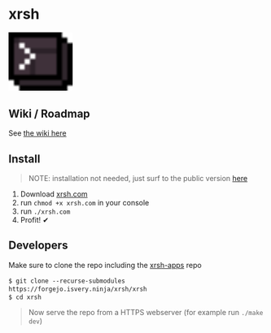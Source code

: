 # xrsh

<img src='src/assets/logo.svg' width="25%"/>

## Wiki / Roadmap

See [the wiki here](https://forgejo.isvery.ninja/xrsh/xrsh/wiki/Home#milestones)

## Install 


> NOTE: installation not needed, just surf to the public version [here](https://coderofsalvation.github.io/xrsh)

1. Download [xrsh.com](https://forgejo.isvery.ninja/xrsh/xrsh/raw/branch/main/xrsh.com)
2. run `chmod +x xrsh.com` in your console
3. run `./xrsh.com`
4. Profit! ✔

## Developers 

Make sure to clone the repo including the [xrsh-apps](https://forgejo.isvery.ninja/xrsh-apps) repo

```
$ git clone --recurse-submodules https://forgejo.isvery.ninja/xrsh/xrsh
$ cd xrsh
```

> Now serve the repo from a HTTPS webserver (for example run `./make dev`)


